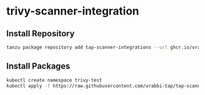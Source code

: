 # trivy-scanner-integration

## Install Repository
```bash
tanzu package repository add tap-scanner-integrations --url ghcr.io/vrabbi-tap/tap-scanning-examples-repo:0.1.0 --namespace tap-install --create-namespace
```  
  
## Install Packages
```bash
kubectl create namespace trivy-test
kubectl apply -f https://raw.githubusercontent.com/vrabbi-tap/tap-scanner-integrations/main/examples/pkgis.yaml
```
